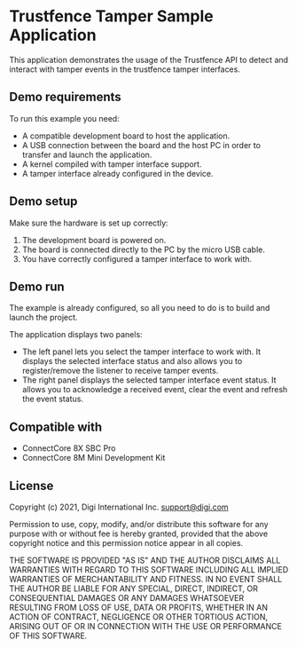 Trustfence Tamper Sample Application
====================================

This application demonstrates the usage of the Trustfence API to detect and
interact with tamper events in the trustfence tamper interfaces.

Demo requirements
-----------------

To run this example you need:

* A compatible development board to host the application.
* A USB connection between the board and the host PC in order to transfer and
  launch the application.
* A kernel compiled with tamper interface support.
* A tamper interface already configured in the device.

Demo setup
----------

Make sure the hardware is set up correctly:

1. The development board is powered on.
2. The board is connected directly to the PC by the micro USB cable.
3. You have correctly configured a tamper interface to work with.

Demo run
--------

The example is already configured, so all you need to do is to build and
launch the project.

The application displays two panels:

* The left panel lets you select the tamper interface to work with. It
  displays the selected interface status and also allows you to register/remove
  the listener to receive tamper events.
* The right panel displays the selected tamper interface event status. It
  allows you to acknowledge a received event, clear the event and refresh the
  event status.

Compatible with
---------------

* ConnectCore 8X SBC Pro
* ConnectCore 8M Mini Development Kit

License
-------

Copyright (c) 2021, Digi International Inc. <support@digi.com>

Permission to use, copy, modify, and/or distribute this software for any
purpose with or without fee is hereby granted, provided that the above
copyright notice and this permission notice appear in all copies.

THE SOFTWARE IS PROVIDED "AS IS" AND THE AUTHOR DISCLAIMS ALL WARRANTIES
WITH REGARD TO THIS SOFTWARE INCLUDING ALL IMPLIED WARRANTIES OF
MERCHANTABILITY AND FITNESS. IN NO EVENT SHALL THE AUTHOR BE LIABLE FOR
ANY SPECIAL, DIRECT, INDIRECT, OR CONSEQUENTIAL DAMAGES OR ANY DAMAGES
WHATSOEVER RESULTING FROM LOSS OF USE, DATA OR PROFITS, WHETHER IN AN
ACTION OF CONTRACT, NEGLIGENCE OR OTHER TORTIOUS ACTION, ARISING OUT OF
OR IN CONNECTION WITH THE USE OR PERFORMANCE OF THIS SOFTWARE.
